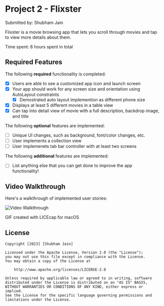 # Project 2 - Flixster

Submitted by: Shubham Jain

Flixster is a movie browsing app that lets you scroll through movies and tap to view more details about them.

Time spent: 8 hours spent in total

## Required Features

The following **required** functionality is completed:

- [x] Users are able to see a customized app icon and launch screen
- [x] Your app should work for any screen size and orientation using AutoLayout constraints
  - [x] Demostrated auto layout implemention as different phone size
- [x] Displays at least 5 different movies in a table view
- [x] Can tap into detail view of movie with a full description, backdrop image, and title
 
The following **optional** features are implemented:

- [ ] Unique UI changes, such as background, font/color changes, etc.
- [ ] User implements a collection view
- [ ] User implemenets tab bar controller with at least two screens

The following **additional** features are implemented:

- [ ] List anything else that you can get done to improve the app functionality!

## Video Walkthrough

Here's a walkthrough of implemented user stories:

<img src='[[http://i.imgur.com/link/to/your/gif/file.gif](https://github.com/Sjain97/Flixster/blob/main/Flixster.gif)](https://github.com/Sjain97/Flixster/blob/main/Flixster.gif)' title='Video Walkthrough' width='' alt='Video Walkthrough' />

<!-- Replace this with whatever GIF tool you used! -->
GIF created with LICEcap for macOS


## License

    Copyright [2023] [Shubham Jain]

    Licensed under the Apache License, Version 2.0 (the "License");
    you may not use this file except in compliance with the License.
    You may obtain a copy of the License at

        http://www.apache.org/licenses/LICENSE-2.0

    Unless required by applicable law or agreed to in writing, software
    distributed under the License is distributed on an "AS IS" BASIS,
    WITHOUT WARRANTIES OR CONDITIONS OF ANY KIND, either express or implied.
    See the License for the specific language governing permissions and
    limitations under the License.
